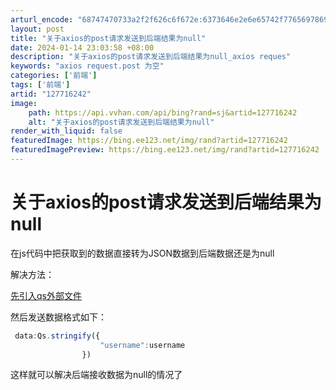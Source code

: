 ```yaml
---
arturl_encode: "68747470733a2f2f626c6f672e:6373646e2e6e65742f77656978696e5f36343134343933372f:61727469636c652f64657461696c732f313237373136323432"
layout: post
title: "关于axios的post请求发送到后端结果为null"
date: 2024-01-14 23:03:58 +08:00
description: "关于axios的post请求发送到后端结果为null_axios reques"
keywords: "axios request.post 为空"
categories: ['前端']
tags: ['前端']
artid: "127716242"
image:
    path: https://api.vvhan.com/api/bing?rand=sj&artid=127716242
    alt: "关于axios的post请求发送到后端结果为null"
render_with_liquid: false
featuredImage: https://bing.ee123.net/img/rand?artid=127716242
featuredImagePreview: https://bing.ee123.net/img/rand?artid=127716242
---
```


# 关于axios的post请求发送到后端结果为null

在js代码中把获取到的数据直接转为JSON数据到后端数据还是为null

解决方法：

[先引入qs外部文件](https://www.bootcdn.cn/qs/ "先引入qs外部文件")

然后发送数据格式如下：

```javascript
 data:Qs.stringify({
                    "username":username
                })
```

这样就可以解决后端接收数据为null的情况了